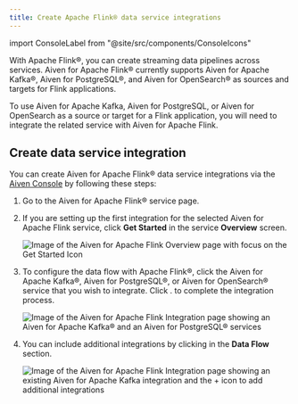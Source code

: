 ```yaml
---
title: Create Apache Flink® data service integrations
---
```

import ConsoleLabel from "@site/src/components/ConsoleIcons"

With Apache Flink®, you can create streaming data pipelines across services. Aiven for Apache Flink® currently supports Aiven for Apache Kafka®, Aiven for PostgreSQL®, and Aiven for OpenSearch® as sources and targets for Flink applications.

To use Aiven for Apache Kafka, Aiven for PostgreSQL, or Aiven for
OpenSearch as a source or target for a Flink application, you will need
to integrate the related service with Aiven for Apache Flink.

## Create data service integration

You can create Aiven for Apache Flink® data service integrations
via the [Aiven Console](https://console.aiven.io/) by following these
steps:

1.  Go to the Aiven for Apache Flink® service page.

2.  If you are setting up the first integration for the selected Aiven
    for Apache Flink service, click **Get Started** in the service
    **Overview** screen.

    ![Image of the Aiven for Apache Flink Overview page with focus on the Get Started Icon](/images/content/products/flink/integrations-get-started.png)

3.  To configure the data flow with Apache Flink®, click the Aiven for
    Apache Kafka®, Aiven for PostgreSQL®, or Aiven for OpenSearch®
    service that you wish to integrate. Click  <ConsoleLabel name="integrations"/>.
    to complete the integration process.

    ![Image of the Aiven for Apache Flink Integration page showing an Aiven for Apache Kafka® and an Aiven for PostgreSQL® services](/images/content/products/flink/integrations-select-services.png)

4.  You can include additional integrations by clicking <ConsoleLabel name="plus"/>
    in the **Data Flow** section.

    ![Image of the Aiven for Apache Flink Integration page showing an existing Aiven for Apache Kafka integration and the + icon to add additional integrations](/images/content/products/flink/integrations-add.png)
